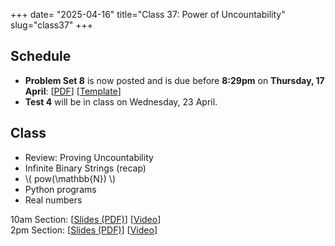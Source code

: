 +++
date= "2025-04-16"
title="Class 37: Power of Uncountability"
slug="class37"
+++

## Schedule

- **Problem Set 8** is now posted and is due before **8:29pm** on
**Thursday, 17 April**: [[PDF](/docs/ps8.pdf)] [[Template](https://www.overleaf.com/read/kvgvzvcddmbg#0a0ff9)]
- **Test 4** will be in class on Wednesday, 23 April.

## Class

- Review: Proving Uncountability
- Infinite Binary Strings (recap)
- \\( pow(\mathbb{N}) \\)
- Python programs
- Real numbers

10am Section: [[Slides (PDF)](https://www.dropbox.com/scl/fi/o5tec5e2ctirhmvvl6ugx/cs2120-class37-dave.pdf?rlkey=2ey1oe9mhq1a42qf58k3wq9yq&dl=0)] [[Video](https://uva.hosted.panopto.com/Panopto/Pages/Viewer.aspx?id=a1804545-832f-43e5-9f20-b2c100e6caa7)]  
2pm Section: [[Slides (PDF)](https://virginia.box.com/s/sjahz29dxvqkurm3ewnzl34fgeiot3l5)] [[Video](https://uva.hosted.panopto.com/Panopto/Pages/Viewer.aspx?id=fa425ab0-e5d7-4e38-a70e-b2c1016c59a0)]